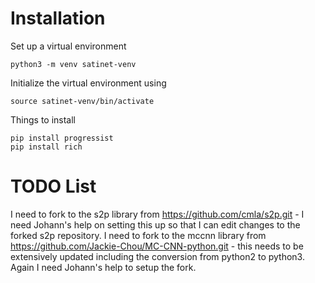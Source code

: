# Installation

Set up a virtual environment
```console
python3 -m venv satinet-venv
```
Initialize the virtual environment using

```console
source satinet-venv/bin/activate
```

Things to install

```console
pip install progressist
pip install rich
```

# TODO List
I need to fork to the s2p library from https://github.com/cmla/s2p.git - I need Johann's help on setting this up so that I can edit changes to the forked s2p repository.
I need to fork to the mccnn library from https://github.com/Jackie-Chou/MC-CNN-python.git - this needs to be extensively updated including the conversion from python2 to python3. Again I need Johann's help to setup the fork.
